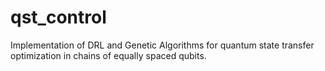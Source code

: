 # qst_control
Implementation of DRL and Genetic Algorithms for quantum state transfer optimization in chains of equally spaced qubits. 
